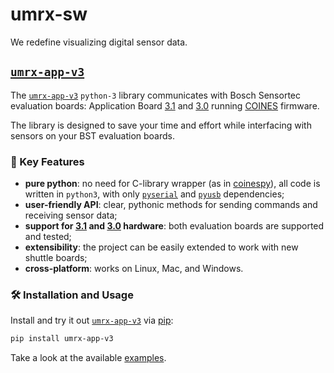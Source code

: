 # umrx-sw

We redefine visualizing digital sensor data.

## [`umrx-app-v3`](https://github.com/umrx-sw/umrx-v3-py)

The [`umrx-app-v3`](https://github.com/umrx-sw/umrx-v3-py) 
`python-3` library communicates with Bosch Sensortec evaluation boards:
Application Board
[3.1](https://www.bosch-sensortec.com/software-tools/tools/application-board-3-1/) and 
[3.0](https://www.bosch-sensortec.com/software-tools/tools/application-board-3-0/) 
running [COINES](https://github.com/boschsensortec/COINES_SDK) firmware.

The library is designed to save your time and effort while interfacing with sensors 
on your BST evaluation boards.

### 🌟 Key Features

* **pure python**: no need for C-library wrapper 
  (as in [coinespy](https://github.com/boschsensortec/COINES_SDK/tree/main/coines-api/pc/python/coinespy)), 
  all code is written in `python3`, with only 
  [`pyserial`](https://pypi.org/project/pyserial/) and 
  [`pyusb`](https://pypi.org/project/pyusb/) dependencies;
* **user-friendly API**: clear, pythonic methods for sending commands and receiving sensor data;
* **support for 
  [3.1](https://www.bosch-sensortec.com/software-tools/tools/application-board-3-1/) and 
  [3.0](https://www.bosch-sensortec.com/software-tools/tools/application-board-3-0/)
  hardware**: both evaluation boards are supported and tested;
* **extensibility**: the project can be easily extended to work with new shuttle boards;
* **cross-platform**: works on Linux, Mac, and Windows.

### 🛠️ Installation and Usage
Install and try it out [`umrx-app-v3`](https://github.com/umrx-sw/umrx-v3-py) via [pip](https://pypi.org/project/umrx-app-v3/):

```bash
pip install umrx-app-v3
```

Take a look at the available [examples](https://github.com/umrx-sw/umrx-v3-py/tree/main/examples).

